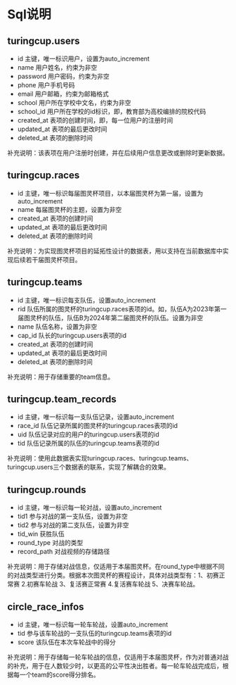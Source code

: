 # Sql说明
## turingcup.users 
- id 主键，唯一标识用户，设置为auto_increment
- name 用户姓名，约束为非空
- password 用户密码，约束为非空
- phone 用户手机号码
- email 用户邮箱，约束为邮箱格式
- school 用户所在学校中文名，约束为非空
- school_id 用户所在学校的id标识，即，教育部为高校编排的院校代码
- created_at 表项的创建时间，即，每一位用户的注册时间
- updated_at 表项的最后更改时间
- deleted_at 表项的删除时间

补充说明：该表项在用户注册时创建，并在后续用户信息更改或删除时更新数据。

## turingcup.races
- id 主键，唯一标识每届图灵杯项目，以本届图灵杯为第一届，设置为auto_increment
- name 每届图灵杯的主题，设置为非空
- created_at 表项的创建时间
- updated_at 表项的最后更改时间
- deleted_at 表项的删除时间

补充说明：为实现图灵杯项目的延拓性设计的数据表，用以支持在当前数据库中实现后续若干届图灵杯项目。

## turingcup.teams
- id 主键，唯一标识每支队伍，设置auto_increment
- rid 队伍所属的图灵杯的turingcup.races表项的id。如，队伍A为2023年第一届图灵杯的队伍，队伍B为2024年第二届图灵杯的队伍。设置为非空
- name 队伍名称，设置为非空
- cap_id 队长的turingcup.users表项的id
- created_at 表项的创建时间
- updated_at 表项的最后更改时间
- deleted_at 表项的删除时间


补充说明：用于存储重要的team信息。

## turingcup.team_records
- id 主键，唯一标识每一支队伍记录，设置auto_increment
- race_id 队伍记录所属的图灵杯的turingcup.races表项的id
- uid 队伍记录对应的用户的turingcup.users表项的id
- tid 队伍记录所属的队伍的turingcup.teams表项的id

补充说明：使用此数据表实现turingcup.races、turingcup.teams、turingcup.users三个数据表的联系，实现了解耦合的效果。

## turingcup.rounds
- id 主键，唯一标识每一轮对战，设置auto_increment
- tid1 参与对战的第一支队伍，设置为非空
- tid2 参与对战的第二支队伍，设置为非空
- tid_win 获胜队伍
- round_type 对战的类型
- record_path 对战视频的存储路径


补充说明：用于存储对战信息，仅适用于本届图灵杯。在round_type中根据不同的对战类型进行分类。根据本次图灵杯的赛程设计，具体对战类型有：1、初赛正常赛 2.初赛车轮战 3、复活赛正常赛 4.复活赛车轮战 5、决赛车轮战。

## circle_race_infos
- id 主键，唯一标识每一轮车轮战，设置auto_increment
- tid 参与该车轮战的一支队伍的turingcup.teams表项的id
- score 该队伍在本次车轮战中的得分

补充说明：用于存储每一轮车轮战的信息，仅适用于本届图灵杯，作为对普通对战的补充，用于在人数较少时，以更高的公平性决出胜者。每一轮车轮战完成后，根据每一个team的score得分排名。

